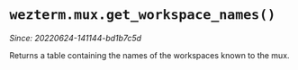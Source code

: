 # `wezterm.mux.get_workspace_names()`

*Since: 20220624-141144-bd1b7c5d*

Returns a table containing the names of the workspaces known to the mux.

